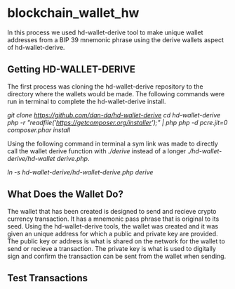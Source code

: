 # blockchain_wallet_hw

In this process we used hd-wallet-derive tool to make unique wallet addresses from a BIP 39 mnemonic phrase using the derive wallets aspect of hd-wallet-derive.

## Getting HD-WALLET-DERIVE
The first process was cloning the hd-wallet-derive repository to the directory where the wallets would be made. The following commands were run in terminal to complete the hd-wallet-derive install.

*git clone https://github.com/dan-da/hd-wallet-derive*
*cd hd-wallet-derive*
*php -r "readfile('https://getcomposer.org/installer');" | php*
*php -d pcre.jit=0 composer.phar install*


Using the following command in terminal a sym link was made to directly call the wallet derive function with *./derive* instead of a longer *./hd-wallet-derive/hd-wallet derive.php*.

*ln -s hd-wallet-derive/hd-wallet-derive.php derive*

## What Does the Wallet Do?
The wallet that has been created is designed to send and recieve crypto currency transaction. It has a mnemonic pass phrase that is original to its seed. Using the hd-wallet-derive tools, the wallet was created and it was given an unique address for which a public and private key are provided. The public key or address is what is shared on the network for the wallet to send or recieve a transaction. The private key is what is used to digitally sign and confirm the transaction can be sent from the wallet when sending.

## Test Transactions







